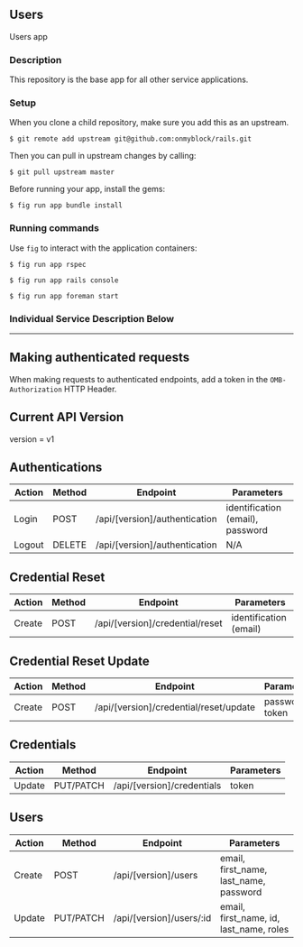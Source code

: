 ## Users
Users app

### Description
This repository is the base app for all other service applications.

### Setup
When you clone a child repository, make sure you add this as an upstream.

```
$ git remote add upstream git@github.com:onmyblock/rails.git
```

Then you can pull in upstream changes by calling:
```
$ git pull upstream master
```

Before running your app, install the gems:
```
$ fig run app bundle install
```

### Running commands

Use `fig` to interact with the application containers:
```
$ fig run app rspec
```

```
$ fig run app rails console
```

```
$ fig run app foreman start
```

### Individual Service Description Below
---
## Making authenticated requests
When making requests to authenticated endpoints, add a token in the
`OMB-Authorization` HTTP Header.

## Current API Version
version = v1

## Authentications
Action | Method | Endpoint | Parameters
--- | --- | --- | ---
Login | POST | /api/[version]/authentication | identification (email), password
Logout | DELETE | /api/[version]/authentication | N/A

## Credential Reset
Action | Method | Endpoint | Parameters
--- | --- | --- | ---
Create | POST | /api/[version]/credential/reset | identification (email)

## Credential Reset Update
Action | Method | Endpoint | Parameters
--- | --- | --- | ---
Create | POST | /api/[version]/credential/reset/update | password, token

## Credentials
Action | Method | Endpoint | Parameters
--- | --- | --- | ---
Update | PUT/PATCH | /api/[version]/credentials | token

## Users
Action | Method | Endpoint | Parameters
--- | --- | --- | ---
Create | POST | /api/[version]/users | email, first_name, last_name, password
Update | PUT/PATCH | /api/[version]/users/:id | email, first_name, id, last_name, roles
